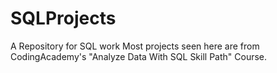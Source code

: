# SQLProjects
A Repository for SQL work 
Most projects seen here are from CodingAcademy's "Analyze Data With SQL Skill Path" Course.
